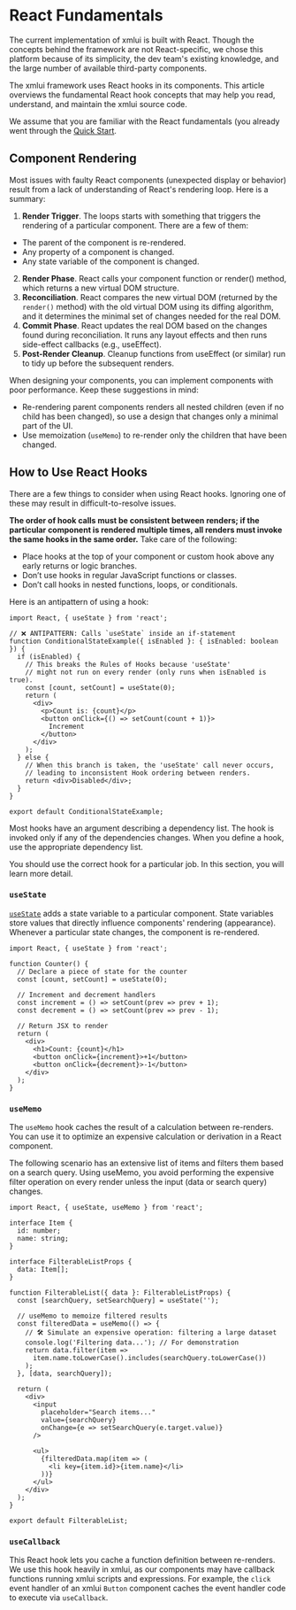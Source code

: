 # React Fundamentals

The current implementation of xmlui is built with React. Though the concepts behind the framework are not React-specific, we chose this platform because of its simplicity, the dev team's existing knowledge, and the large number of available third-party components.

The xmlui framework uses React hooks in its components. This article overviews the fundamental React hook concepts that may help you read, understand, and maintain the xmlui source code.

We assume that you are familiar with the React fundamentals (you already went through the [Quick Start](https://react.dev/learn).

## Component Rendering

Most issues with faulty React components (unexpected display or behavior) result from a lack of understanding of React's rendering loop. Here is a summary:

1. **Render Trigger**. The loops starts with something that triggers the rendering of a particular component. There are a few of them:
  - The parent of the component is re-rendered.
  - Any property of a component is changed.
  - Any state variable of the component is changed.
2. **Render Phase**. React calls your component function or render() method, which returns a new virtual DOM structure.
3. **Reconciliation**. React compares the new virtual DOM (returned by the `render()` method) with the old virtual DOM using its diffing algorithm, and it determines the minimal set of changes needed for the real DOM.
4. **Commit Phase**. React updates the real DOM based on the changes found during reconciliation. It runs any layout effects and then runs side-effect callbacks (e.g., useEffect).
5. **Post-Render Cleanup**. Cleanup functions from useEffect (or similar) run to tidy up before the subsequent renders.

When designing your components, you can implement components with poor performance. Keep these suggestions in mind:
- Re-rendering parent components renders all nested children (even if no child has been changed), so use a design that changes only a minimal part of the UI.
- Use memoization (`useMemo`) to re-render only the children that have been changed.

## How to Use React Hooks

There are a few things to consider when using React hooks. Ignoring one of these may result in difficult-to-resolve issues.

**The order of hook calls must be consistent between renders; if the particular component is rendered multiple times, all renders must invoke the same hooks in the same order.** Take care of the following:
- Place hooks at the top of your component or custom hook above any early returns or logic branches.
- Don’t use hooks in regular JavaScript functions or classes.
- Don’t call hooks in nested functions, loops, or conditionals.

Here is an antipattern of using a hook:

```tsx
import React, { useState } from 'react';

// ❌ ANTIPATTERN: Calls `useState` inside an if-statement
function ConditionalStateExample({ isEnabled }: { isEnabled: boolean }) {
  if (isEnabled) {
    // This breaks the Rules of Hooks because 'useState' 
    // might not run on every render (only runs when isEnabled is true).
    const [count, setCount] = useState(0);
    return (
      <div>
        <p>Count is: {count}</p>
        <button onClick={() => setCount(count + 1)}>
          Increment
        </button>
      </div>
    );
  } else {
    // When this branch is taken, the 'useState' call never occurs,
    // leading to inconsistent Hook ordering between renders.
    return <div>Disabled</div>;
  }
}

export default ConditionalStateExample;
```

Most hooks have an argument describing a dependency list. The hook is invoked only if any of the dependencies changes. When you define a hook, use the appropriate dependency list.

You should use the correct hook for a particular job. In this section, you will learn more detail.

### `useState`

[`useState`](https://react.dev/reference/react/useState) adds a state variable to a particular component. State variables store values that directly influence components' rendering (appearance). Whenever a particular state changes, the component is re-rendered.

```tsx
import React, { useState } from 'react';

function Counter() {
  // Declare a piece of state for the counter
  const [count, setCount] = useState(0);

  // Increment and decrement handlers
  const increment = () => setCount(prev => prev + 1);
  const decrement = () => setCount(prev => prev - 1);

  // Return JSX to render
  return (
    <div>
      <h1>Count: {count}</h1>
      <button onClick={increment}>+1</button>
      <button onClick={decrement}>-1</button>
    </div>
  );
}
```

### `useMemo`

The `useMemo` hook caches the result of a calculation between re-renders. You can use it to optimize an expensive calculation or derivation in a React component.

The following scenario has an extensive list of items and filters them based on a search query. Using useMemo, you avoid performing the expensive filter operation on every render unless the input (data or search query) changes.

```tsx
import React, { useState, useMemo } from 'react';

interface Item {
  id: number;
  name: string;
}

interface FilterableListProps {
  data: Item[];
}

function FilterableList({ data }: FilterableListProps) {
  const [searchQuery, setSearchQuery] = useState('');

  // useMemo to memoize filtered results
  const filteredData = useMemo(() => {
    // 🛠️ Simulate an expensive operation: filtering a large dataset
    console.log('Filtering data...'); // For demonstration
    return data.filter(item =>
      item.name.toLowerCase().includes(searchQuery.toLowerCase())
    );
  }, [data, searchQuery]);

  return (
    <div>
      <input
        placeholder="Search items..."
        value={searchQuery}
        onChange={e => setSearchQuery(e.target.value)}
      />

      <ul>
        {filteredData.map(item => (
          <li key={item.id}>{item.name}</li>
        ))}
      </ul>
    </div>
  );
}

export default FilterableList;
```

### `useCallback`

This React hook lets you cache a function definition between re-renders. We use this hook heavily in xmlui, as our components may have callback functions running xmlui scripts and expressions. For example, the `click` event handler of an xmlui `Button` component caches the event handler code to execute via `useCallback`.



